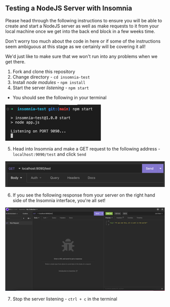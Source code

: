 ## Testing a NodeJS Server with Insomnia

Please head through the following instructions to ensure you will be able to create and start a NodeJS server as well as make requests to it from your local machine once we get into the back end block in a few weeks time.

Don't worry too much about the code in here or if some of the instructions seem ambiguous at this stage as we certainly will be covering it all!

We'd just like to make sure that we won't run into any problems when we get there.

1. Fork and clone this repository
2. Change directory - `cd insomnia-test`
3. Install _node modules_ - `npm install`
4. Start the server _listening_ - `npm start`

- You should see the following in your terminal

![server-listening](./screenshots/server-listening.png)

5. Head into Insomnia and make a GET request to the following address - `localhost:9090/test` and click `Send`

![example-request](./screenshots/example-request.png)

6. If you see the following response from your server on the right hand side of the Insomnia interface, you're all set!

![example-response](./screenshots/example-response.png)

7. Stop the server listening - `ctrl + c` in the terminal
